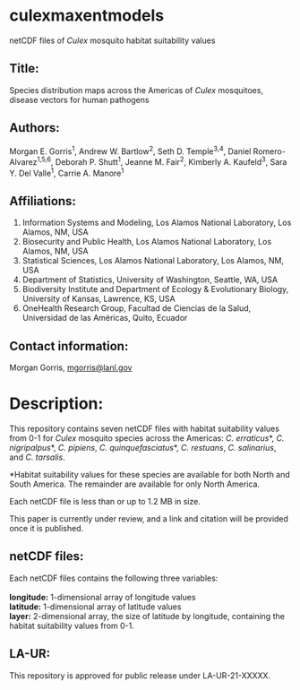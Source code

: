 # culexmaxentmodels

netCDF files of *Culex* mosquito habitat suitability values

## Title:
Species distribution maps across the Americas of *Culex* mosquitoes, disease vectors for human pathogens

## Authors: 
Morgan E. Gorris<sup>1</sup>, Andrew W. Bartlow<sup>2</sup>, Seth D. Temple<sup>3,4</sup>, Daniel Romero-Alvarez<sup>1,5,6</sup>, Deborah P. Shutt<sup>1</sup>, Jeanne M. Fair<sup>2</sup>, Kimberly A. Kaufeld<sup>3</sup>, Sara Y. Del Valle<sup>1</sup>, Carrie A. Manore<sup>1</sup>

## Affiliations: 
1.	Information Systems and Modeling, Los Alamos National Laboratory, Los Alamos, NM, USA
2.	Biosecurity and Public Health, Los Alamos National Laboratory, Los Alamos, NM, USA
3.	Statistical Sciences, Los Alamos National Laboratory, Los Alamos, NM, USA 
4.	Department of Statistics, University of Washington, Seattle, WA, USA
5.	Biodiversity Institute and Department of Ecology & Evolutionary Biology, University of Kansas, Lawrence, KS, USA
6.	OneHealth Research Group, Facultad de Ciencias de la Salud, Universidad de las Américas, Quito, Ecuador

## Contact information:
Morgan Gorris, mgorris@lanl.gov

# Description: 
This repository contains seven netCDF files with habitat suitability values from 0-1 for *Culex* mosquito species across the Americas: *C. erraticus**, *C. nigripalpus**, *C. pipiens*, *C. quinquefasciatus**, *C. restuans*, *C. salinarius*, and *C. tarsalis*.

*Habitat suitability values for these species are available for both North and South America. The remainder are available for only North America. 

Each netCDF file is less than or up to 1.2 MB in size. 

This paper is currently under review, and a link and citation will be provided once it is published.

## netCDF files:
Each netCDF files contains the following three variables:<br />
<br />
**longitude:** 1-dimensional array of longitude values  <br />
**latitude:** 1-dimensional array of latitude values<br />
**layer:** 2-dimensional array, the size of latitude by longitude, containing the habitat suitability values from 0-1. <br />

## LA-UR:
This repository is approved for public release under LA-UR-21-XXXXX. 
